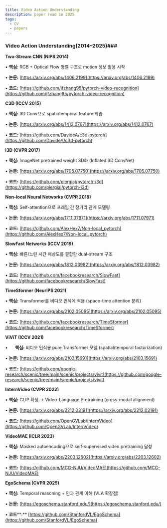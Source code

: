 ```yaml
---
title: Video Action Understanding
description: paper read in 2025
tags:
  - CV
  - papers
---
```


### **Video Action Understanding(2014–2025)**###

**Two-Stream CNN (NIPS 2014)**

• **핵심:** RGB + Optical Flow 병렬 구조로 motion 정보 활용 시작

• **논문:** [https://arxiv.org/abs/1406.2199](https://arxiv.org/abs/1406.2199)

• **코드:** [https://github.com/jfzhang95/pytorch-video-recognition](https://github.com/jfzhang95/pytorch-video-recognition)

**C3D (ICCV 2015)**

• **핵심:** 3D Conv으로 spatiotemporal feature 학습

• **논문:** [https://arxiv.org/abs/1412.0767](https://arxiv.org/abs/1412.0767)

• **코드:** [https://github.com/DavideA/c3d-pytorch](https://github.com/DavideA/c3d-pytorch)

**I3D (CVPR 2017)**

• **핵심:** ImageNet pretrained weight 3D화 (Inflated 3D ConvNet)

• **논문:** [https://arxiv.org/abs/1705.07750](https://arxiv.org/abs/1705.07750)

• **코드:** [https://github.com/piergiaj/pytorch-i3d](https://github.com/piergiaj/pytorch-i3d)

**Non-local Neural Networks (CVPR 2018)**

• **핵심:** Self-attention으로 프레임 간 장거리 관계 모델링

• **논문:** [https://arxiv.org/abs/1711.07971](https://arxiv.org/abs/1711.07971)

• **코드:** [https://github.com/AlexHex7/Non-local_pytorch](https://github.com/AlexHex7/Non-local_pytorch)

**SlowFast Networks (ICCV 2019)**

• **핵심:** 빠른/느린 시간 해상도를 결합한 dual-stream 구조

• **논문:** [https://arxiv.org/abs/1812.03982](https://arxiv.org/abs/1812.03982)

• **코드:** [https://github.com/facebookresearch/SlowFast](https://github.com/facebookresearch/SlowFast)

**TimeSformer (NeurIPS 2021)**

• **핵심:** Transformer를 비디오 인식에 적용 (space-time attention 분리)

• **논문:** [https://arxiv.org/abs/2102.05095](https://arxiv.org/abs/2102.05095)

• **코드:** [https://github.com/facebookresearch/TimeSformer](https://github.com/facebookresearch/TimeSformer)

**ViViT (ICCV 2021)**

•      **핵심:** 비디오 인식용 pure Transformer 모델 (spatial/temporal factorization)

• **논문:** [https://arxiv.org/abs/2103.15691](https://arxiv.org/abs/2103.15691)

• **코드:** [https://github.com/google-research/scenic/tree/main/scenic/projects/vivit](https://github.com/google-research/scenic/tree/main/scenic/projects/vivit)

**InternVideo (CVPR 2022)**

• **핵심:** CLIP 확장 → Video-Language Pretraining (cross-modal alignment)

• **논문:** [https://arxiv.org/abs/2212.03191](https://arxiv.org/abs/2212.03191)

• **코드:** [https://github.com/OpenGVLab/InternVideo](https://github.com/OpenGVLab/InternVideo)

**VideoMAE (ICLR 2023)**

• **핵심:** Masked autoencoding으로 self-supervised video pretraining 달성

• **논문:** [https://arxiv.org/abs/2203.12602](https://arxiv.org/abs/2203.12602)

• **코드:** [https://github.com/MCG-NJU/VideoMAE](https://github.com/MCG-NJU/VideoMAE)


**EgoSchema (CVPR 2025)**

• **핵심:** Temporal reasoning + 인과 관계 이해 (VLA 확장점)

• **논문:** [https://egoschema.stanford.edu/](https://egoschema.stanford.edu/)

• **코드****:** [https://github.com/StanfordVL/EgoSchema](https://github.com/StanfordVL/EgoSchema)